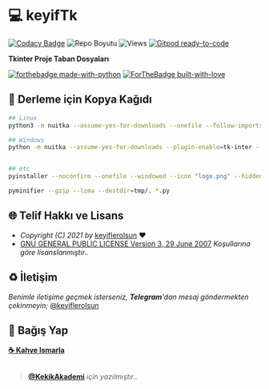 # 💻 keyifTk

[![Codacy Badge](https://app.codacy.com/project/badge/Grade/bc0a52a9b57f4c29930cbd6c796f9a8b)](https://www.codacy.com/gh/keyiflerolsun/keyifTk/dashboard?utm_source=github.com&amp;utm_medium=referral&amp;utm_content=keyiflerolsun/KekikSpatula&amp;utm_campaign=Badge_Grade) ![Repo Boyutu](https://img.shields.io/github/repo-size/keyiflerolsun/keyifTk) ![Views](https://hits.seeyoufarm.com/api/count/incr/badge.svg?url=https://github.com/keyiflerolsun/keyifTk&title=Profile%20Views) [![Gitpod ready-to-code](https://img.shields.io/badge/Gitpod-ready--to--code-blue?logo=gitpod)](https://gitpod.io/#https://github.com/keyiflerolsun/keyifTk)

**Tkinter Proje Taban Dosyaları**

[![forthebadge made-with-python](http://ForTheBadge.com/images/badges/made-with-python.svg)](https://www.python.org/)
[![ForTheBadge built-with-love](http://ForTheBadge.com/images/badges/built-with-love.svg)](https://GitHub.com/keyiflerolsun/)

## 🚀 Derleme için Kopya Kağıdı

```bash
## Linux
python3 -m nuitka --assume-yes-for-downloads --onefile --follow-imports --include-data-dir=Temalar=Temalar --include-data-file=logo.png=logo.png --linux-onefile-icon=logo.png basla.py

## Windows
python -m nuitka --assume-yes-for-downloads --plugin-enable=tk-inter --windows-disable-console --onefile --follow-imports --include-data-dir=Temalar=Temalar --include-data-file=logo.png=logo.png --windows-icon-from-ico=logo.png basla.py


## etc
pyinstaller --noconfirm --onefile --windowed --icon "logo.png" --hidden-import "tkinter" --add-data "Temalar;Temalar"  "basla.py"

pyminifier --gzip --lzma --destdir=tmp/. *.py

```

## 🌐 Telif Hakkı ve Lisans

* *Copyright (C) 2021 by* [keyiflerolsun](https://github.com/keyiflerolsun) ❤️️
* [GNU GENERAL PUBLIC LICENSE Version 3, 29 June 2007](https://github.com/keyiflerolsun/keyifTk/blob/main/LICENSE) *Koşullarına göre lisanslanmıştır..*

## ♻️ İletişim

*Benimle iletişime geçmek isterseniz, **Telegram**'dan mesaj göndermekten çekinmeyin;* [@keyiflerolsun](https://t.me/keyiflerolsun)

## 💸 Bağış Yap

**[☕️ Kahve Ismarla](https://KekikAkademi.org/Kahve)**

##

> **[@KekikAkademi](https://t.me/KekikAkademi)** *için yazılmıştır..*
